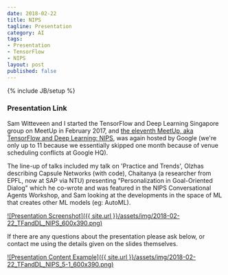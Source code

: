 ```yaml
---
date: 2018-02-22
title: NIPS 
tagline: Presentation
category: AI
tags:
- Presentation
- TensorFlow
- NIPS
layout: post
published: false
---
```

{% include JB/setup %}

### Presentation Link

Sam Witteveen and I started the TensorFlow and Deep Learning Singapore group on MeetUp in February 2017,
and [the eleventh MeetUp, aka TensorFlow and Deep Learning: NIPS](https://www.meetup.com/TensorFlow-and-Deep-Learning-Singapore/events/247733545/),
was again hosted by Google (we're only up to 11 because we essentially skipped one month because of venue scheduling conflicts at Google HQ).

The line-up of talks included my talk on 'Practice and Trends', 
Olzhas describing Capsule Networks (with code), 
Chaitanya (a researcher from EPFL, now at SAP via NTU) presenting "Personalization in Goal-Oriented Dialog" 
which he co-wrote and was featured in the NIPS Conversational Agents Workshop, 
and Sam looking at the developments in the space of ML that creates other ML models (eg: AutoML).


<a href=" http://redcatlabs.com/2018-02-22_TFandDL_NIPS/" target="_blank">
![Presentation Screenshot]({{ site.url }}/assets/img/2018-02-22_TFandDL_NIPS_600x390.png)
</a>

If there are any questions about the presentation please ask below, 
or contact me using the details given on the slides themselves.

<a href=" http://redcatlabs.com/2018-02-22_TFandDL_NIPS/#/5/1" target="_blank">
![Presentation Content Example]({{ site.url }}/assets/img/2018-02-22_TFandDL_NIPS_5-1_600x390.png)
</a>

<!--
### Video Link

The presentation was kindly 
<a href="https://engineers.sg/video/deepmind-s-wavenet-how-it-works-and-how-it-is-evolving-tensorflow-and-deep-learning--2239" target="_blank">recorded by Engineers.sg</a>.
!-->


<!--
Let's make presentation notes (including slide # and video timing) for the NIPS talk here : 
*  https://www.reddit.com/r/MachineLearning/comments/7jhdiq/d_deep_learning_practice_and_trends_a_nips_2017/
*  Talk : https://www.youtube.com/watch?v=YJnddoa8sHk
*  Slides : 
* Presenters : 
   *  Oriol Vinyals (Berkley, Google, then DeepMind);
   *  Scott Reed (Michigan, DeepMind)

slide03 : 01:45 : Trends : 
  Autoregressive models
  Domain Alignment
  Learning to Learn
  Graph Networks
  Program Induction
  
  (Deep RL tutorial will deal with that topic)

2m30 : slide03 : 
 Deep Learning Building Blocks

6m00 : Inputs and Outputs

  slide09 : Structured = Not really
  slide10 : Images (including bread-muscle man)
  slide11 : Sequences (including decision-making)
  slide12 : Build model locally, train for hyperparameters in cloud

11m50 : Architectures

  slide17 : Convolutions "Inductive Biases" = locality and translation invariance
    Idea of convolutions derived from locality and weight sharing
    AlexNet & ImageNet & Revolution of depth
    18:20 : Training challenges (slide26) : computational complexity, optimisation problems
      Use stacks of small 3x3 convolutions (larger receptive fields, fewer parameters)
      BatchNorm, Weight Initialisation, Residual Connections
      slide29 : Inception v2 : introduced BatchNorm
      slide30 : Residual connections (20m20) + ResNet results, 
        New results this year : DenseNet, U-Net
        
  slide38 : 23:00 : Sequences
    slide39 : Neural embeddings + Recurrent Language Models
    slide40 : 25:00 : Vectorising context
    slide41 : 26:45 : Recurrent NN introduced
    slide46 : 27:30 : seq2seq + simplification of code
    slide49 : 29:20 : Neural Machine Translation
    slide50 : 30:00 : seq2seq limitations (8000 hidden) = bottleneck at transition
    slide52 : 31:20 : Attention = correct inductive bias for passing information 
                        (Bahdanai ICLR2015 was 'best paper' of year, no question)
    slide60 : 34:30 : Example of attention computation
    slide62 : 36:05 : Sequences : tricks of the trade, eg:
                        seq2seq init is ~U(-0.05,+0.05))
                        clipping : If norm(grad)>5, grad=grad_direction * 5
    slide63 : 36:39 : Attention and Memory Toolbox + Additional Resources


  
slide65 : 37:20 : Trends (source: ICLR 2018 abstracts)  NICE SLIDE
  

Trend : Generative and Autoregressive Models (new speaker 39:00) 
  Latent variable models (VAE, DRAW)
  Implicit (GAN, GMME, Progressive GAN)
  Transform (NIDE, IAF, Real NVP)
  Autoregressive (NADE, MADE, RIDE, PixelCNN, WaveNet)
  
  First 3 covered in excellent UAI-2017 Tutorial
  GANs also covered in NIPS-2016 Tutorial

  slide70 : 40:25 : Autoregressive models : Main idea
  
  slide73 : 42:30 : Causal Convolution + Dilation + Stacks
  slide75 : 44:10 : Cross-entropy loss (using logits)
  slide77 : 44:40 : Mixture of logistics loss (from PixelCNN)
  slide78 : 45:25 : Actual mixture of logistics loss defined
  slide80 : 46:35 : WaveNet distillation O(N)->O(1) sampling
  
  slide83 : 47:52 : Modeling Text
  slide90 : 48:58 : NMR with dilated causal convolutions
  slide91 : 49:00 : Convolutional MT with attention (Facebook)
  slide95 : 51:15 : Non-autoregressive transformer for NMT "Fertility values" (Gu et al)
                      Similar to training a teacher network (parallel) for fertilities
                      Then a student doesn't need to do attention
                       
  slide96 : 52:20 : Modeling Images
  slide98 : 53:40 : Causal convolutions for images
  slide101 : 55:12 : Group-by-group modeling
  slide104 : 56:52 : Parallel autoregressive models in 3D (and scan-completion)
  
  slide108 : 57:31 : Scoring and sampling
                      Fully sequential : PixelCNN, WaveNet : O(1) scoring, O(N ) sampling
                      Conditional independence : O(1) scoring, better sampling
                      Distilled models : Parallel WaveNet, Parallel NMT : O(N) scoring, O(1) sampling
  
Trend : Domain Alignment (58:51, slide 111) un- or weakly- supervised
    This is a wiring game, rather than clever architectures
    i.e. Losses : Latent space (domain confusion), 
                  Pixel space (cycle consistency)
                  Adversarial and Liklihood losses work
  slide112 : 1:00:00 : Visual Domain alignment (photos and sketches)
  slide113 : 1:01:50 : Shared cross-modal representations
  slide114 : 1:02:40 : Cross-domain retrieval (weakly aligned data)
  slide115 : 1:03:10 : Unsupervised domain transfer for classification
  slide116 : 1:03:30 : Gradient reversal layer explained (nice SLIDE)
  slide117 : 1:04:15 : Unsupervised cross-domain image generation (create sketches) nice SLIDEs
  slide119 : 1:06:00 : Cycle-considency loss (nice SLIDEs) == CycleGAN
  slide121 : 1:07:15 : Unsupervised image-to-image translation (shared latent space) nice SLIDEs
  slide123 : 1:08:50 : DiscoGAN (Car2Face) nice SLIDEs
  slide125 : 1:09:55 : GraspGAN (robotics) nice SLIDEs
  slide127 : 1:44:20 : Text corpora (machine translation) 2 different papers
  
Trend : Learning to Learn / MetaLearning (back to OV : 1:13:05, slide130)
  Loss game (again) : Loss that models another loss
     One-shot learning is in this category
  
  slide133 : 1:13:45 : Learning to Learn - sample new task => adapt quickly
  slide134 : 1:15:25 : Building the equation (SLIDE?)
  slide136 : 1:18:00 : Model-based; Metric-based; Optimisation-based
  slide137 : 1:21:00 : One-shot imitation learning
  
Trend : Graphs (1:22:00, slide 141)
  Natural trend :: Fixed->Tensor->Sequential->Graphs
    Building blocks : architecture game
    
  slide144 : 1:23:40 : Inductive bias for graphs : Want order-invariant model  (DeepSets = recommended)
  slide145 : 1:24:50 : Message Passing Neural Networks with worked example
  slide154 : 1:27:50 : Predicting chemical experiment with MPNNs
  slide156 : 1:28:25 : Interaction Networks (glossed over)
  slide158 : 1:28:34 : Gated Graph Neural Networks. etc, etc 
  slide163 : 1:28:54 : Technical challenges : Batching is a problem for graph-building frameworks
  slide164 : 1:29:53 : Summary and Further Reading
  
  
Trend : Program induction (back to Scott : 1:30:00, slide165)
  Research landscape
    Neural network is the program
    Neural network generates the program source code (if it works : perfect generalisation)
    Probabalistic programming with neural networks (not now)
    
  slide168 : 1:32:20 : Learning to Execute "Bold" - apply seq2seq to everything
  slide170 : 1:33:20 : Neural Turing Machine / Differentiable Neural Computer (with memory)
  slide173 : 1:35:40 : Hierarchical Programs : Neural task programming
  slide175 : 1:36:25 : DeepCoder (generates code in a DSL) - use attribute prediction to prune search space
  slide176 : 1:38:15 : RobustFill (robust to data errors in I/O pairs)
  
Conclusions and Expectations (Scott : 1:41:07, slide181)
  Autoregressive models and ConvNets are already in use in consumer applications
  
  Inductive biases are useful
    - Spacial invariance : CNNs
    - Time recurrence : RNNs
    - Permutation invariance : Graphs
    
  More ResNet tricks to be discovered?
  
  GANs may have interesting market applications (phone apps)
  
  Meta-Learning : Learn more of model lifecycle end-to-end
  
  
--------------
Outline presentation

What is NIPS?
  Why did we go?
This talk : Intro+Trends
  Source of the trend data = ICLR 2018 submissions
  Corporate research publication stats
Architectures:
  CNNs : Capture spatial 'invariance' in images
    Big ideas:
      Batch Normalisation 
      Residual connections
    New this year:
      DenseNet, U-Net
      
  RNNs : Capture time    'invariance' in sequences
    Big ideas:
      Embeddings
      seq2seq = translation
      Attention 
    New this year:
      Attention-is-all-you-need
  
Trends
  Autoregressive models (avoiding RNNs)
    Big ideas:
      Dilated convolutions
      Model distributions rather than points
    New this year:
      Parallel WaveNet
      Parallel text with attention (Facebook)
    
  Domain Alignment
    Big ideas:
      Force representations to be same
        Implicit 'understanding' happens
    New this year:
      Sketching faces
      CycleGAN
      Language alignment
      Pose alignment
    
  Learning to Learn
    NASnet?  
    One-shot learning
  Graph Networks
    Need to think about suitable invariances
    Idea : Permutation invariance
    Can be expressed in message-passing equations
    - Lots of experimentation
  Program Induction
    Hoopy stuff




!-->


